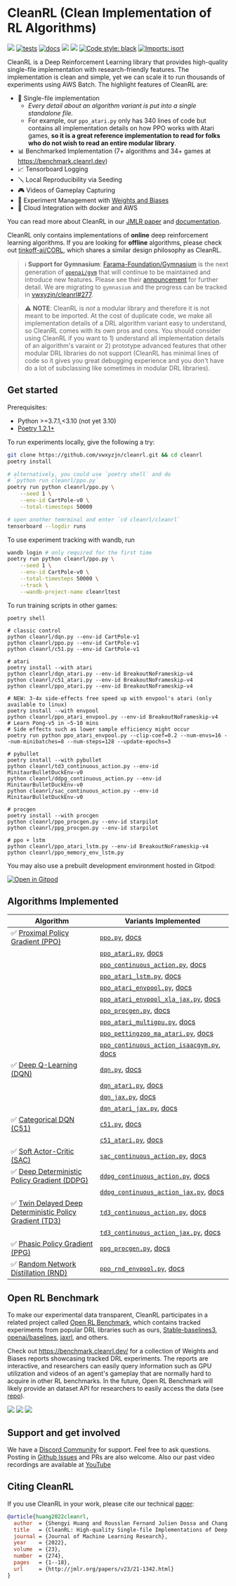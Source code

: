 # CleanRL (Clean Implementation of RL Algorithms)


[<img src="https://img.shields.io/badge/license-MIT-blue">](https://github.com/vwxyzjn/cleanrl)
[![tests](https://github.com/vwxyzjn/cleanrl/actions/workflows/tests.yaml/badge.svg)](https://github.com/vwxyzjn/cleanrl/actions/workflows/tests.yaml)
[![docs](https://img.shields.io/github/deployments/vwxyzjn/cleanrl/Production?label=docs&logo=vercel)](https://docs.cleanrl.dev/)
[<img src="https://img.shields.io/discord/767863440248143916?label=discord">](https://discord.gg/D6RCjA6sVT)
[<img src="https://img.shields.io/youtube/channel/views/UCDdC6BIFRI0jvcwuhi3aI6w?style=social">](https://www.youtube.com/channel/UCDdC6BIFRI0jvcwuhi3aI6w/videos)
[![Code style: black](https://img.shields.io/badge/code%20style-black-000000.svg)](https://github.com/psf/black)
[![Imports: isort](https://img.shields.io/badge/%20imports-isort-%231674b1?style=flat&labelColor=ef8336)](https://pycqa.github.io/isort/)



CleanRL is a Deep Reinforcement Learning library that provides high-quality single-file implementation with research-friendly features. The implementation is clean and simple, yet we can scale it to run thousands of experiments using AWS Batch. The highlight features of CleanRL are:



* 📜 Single-file implementation
   * *Every detail about an algorithm variant is put into a single standalone file.* 
   * For example, our `ppo_atari.py` only has 340 lines of code but contains all implementation details on how PPO works with Atari games, **so it is a great reference implementation to read for folks who do not wish to read an entire modular library**.
* 📊 Benchmarked Implementation (7+ algorithms and 34+ games at https://benchmark.cleanrl.dev)
* 📈 Tensorboard Logging
* 🪛 Local Reproducibility via Seeding
* 🎮 Videos of Gameplay Capturing
* 🧫 Experiment Management with [Weights and Biases](https://wandb.ai/site)
* 💸 Cloud Integration with docker and AWS 

You can read more about CleanRL in our [JMLR paper](https://www.jmlr.org/papers/volume23/21-1342/21-1342.pdf) and [documentation](https://docs.cleanrl.dev/).

CleanRL only contains implementations of **online** deep reinforcement learning algorithms. If you are looking for **offline** algorithms, please check out [tinkoff-ai/CORL](https://github.com/tinkoff-ai/CORL), which shares a similar design philosophy as CleanRL.

> ℹ️ **Support for Gymnasium**: [Farama-Foundation/Gymnasium](https://github.com/Farama-Foundation/Gymnasium) is the next generation of [`openai/gym`](https://github.com/openai/gym) that will continue to be maintained and introduce new features. Please see their [announcement](https://farama.org/Announcing-The-Farama-Foundation) for further detail. We are migrating to `gymnasium` and the progress can be tracked in [vwxyzjn/cleanrl#277](https://github.com/vwxyzjn/cleanrl/pull/277).



> ⚠️ **NOTE**: CleanRL is *not* a modular library and therefore it is not meant to be imported. At the cost of duplicate code, we make all implementation details of a DRL algorithm variant easy to understand, so CleanRL comes with its own pros and cons. You should consider using CleanRL if you want to 1) understand all implementation details of an algorithm's varaint or 2) prototype advanced features that other modular DRL libraries do not support (CleanRL has minimal lines of code so it gives you great debugging experience and you don't have do a lot of subclassing like sometimes in modular DRL libraries).

## Get started

Prerequisites:
* Python >=3.7.1,<3.10 (not yet 3.10)
* [Poetry 1.2.1+](https://python-poetry.org)

To run experiments locally, give the following a try:

```bash
git clone https://github.com/vwxyzjn/cleanrl.git && cd cleanrl
poetry install

# alternatively, you could use `poetry shell` and do
# `python run cleanrl/ppo.py`
poetry run python cleanrl/ppo.py \
    --seed 1 \
    --env-id CartPole-v0 \
    --total-timesteps 50000

# open another temrminal and enter `cd cleanrl/cleanrl`
tensorboard --logdir runs
```

To use experiment tracking with wandb, run
```bash
wandb login # only required for the first time
poetry run python cleanrl/ppo.py \
    --seed 1 \
    --env-id CartPole-v0 \
    --total-timesteps 50000 \
    --track \
    --wandb-project-name cleanrltest
```

To run training scripts in other games:
```
poetry shell

# classic control
python cleanrl/dqn.py --env-id CartPole-v1
python cleanrl/ppo.py --env-id CartPole-v1
python cleanrl/c51.py --env-id CartPole-v1

# atari
poetry install --with atari
python cleanrl/dqn_atari.py --env-id BreakoutNoFrameskip-v4
python cleanrl/c51_atari.py --env-id BreakoutNoFrameskip-v4
python cleanrl/ppo_atari.py --env-id BreakoutNoFrameskip-v4

# NEW: 3-4x side-effects free speed up with envpool's atari (only available to linux)
poetry install --with envpool
python cleanrl/ppo_atari_envpool.py --env-id BreakoutNoFrameskip-v4
# Learn Pong-v5 in ~5-10 mins
# Side effects such as lower sample efficiency might occur
poetry run python ppo_atari_envpool.py --clip-coef=0.2 --num-envs=16 --num-minibatches=8 --num-steps=128 --update-epochs=3

# pybullet
poetry install --with pybullet
python cleanrl/td3_continuous_action.py --env-id MinitaurBulletDuckEnv-v0
python cleanrl/ddpg_continuous_action.py --env-id MinitaurBulletDuckEnv-v0
python cleanrl/sac_continuous_action.py --env-id MinitaurBulletDuckEnv-v0

# procgen
poetry install --with procgen
python cleanrl/ppo_procgen.py --env-id starpilot
python cleanrl/ppg_procgen.py --env-id starpilot

# ppo + lstm
python cleanrl/ppo_atari_lstm.py --env-id BreakoutNoFrameskip-v4
python cleanrl/ppo_memory_env_lstm.py
```

You may also use a prebuilt development environment hosted in Gitpod:

[![Open in Gitpod](https://gitpod.io/button/open-in-gitpod.svg)](https://gitpod.io/#https://github.com/vwxyzjn/cleanrl)

## Algorithms Implemented


| Algorithm      | Variants Implemented |
| ----------- | ----------- |
| ✅ [Proximal Policy Gradient (PPO)](https://arxiv.org/pdf/1707.06347.pdf)  |  [`ppo.py`](https://github.com/vwxyzjn/cleanrl/blob/master/cleanrl/ppo.py),   [docs](https://docs.cleanrl.dev/rl-algorithms/ppo/#ppopy) |
| |  [`ppo_atari.py`](https://github.com/vwxyzjn/cleanrl/blob/master/cleanrl/ppo_atari.py),   [docs](https://docs.cleanrl.dev/rl-algorithms/ppo/#ppo_ataripy)
| |  [`ppo_continuous_action.py`](https://github.com/vwxyzjn/cleanrl/blob/master/cleanrl/ppo_continuous_action.py),   [docs](https://docs.cleanrl.dev/rl-algorithms/ppo/#ppo_continuous_actionpy)
| |  [`ppo_atari_lstm.py`](https://github.com/vwxyzjn/cleanrl/blob/master/cleanrl/ppo_atari_lstm.py),   [docs](https://docs.cleanrl.dev/rl-algorithms/ppo/#ppo_atari_lstmpy)
| |  [`ppo_atari_envpool.py`](https://github.com/vwxyzjn/cleanrl/blob/master/cleanrl/ppo_atari_envpool.py),   [docs](https://docs.cleanrl.dev/rl-algorithms/ppo/#ppo_atari_envpoolpy)
| | [`ppo_atari_envpool_xla_jax.py`](https://github.com/vwxyzjn/cleanrl/blob/master/cleanrl/ppo_atari_envpool_xla_jax.py), [docs](/rl-algorithms/ppo/#ppo_atari_envpool_xla_jaxpy)
| |  [`ppo_procgen.py`](https://github.com/vwxyzjn/cleanrl/blob/master/cleanrl/ppo_procgen.py),   [docs](https://docs.cleanrl.dev/rl-algorithms/ppo/#ppo_procgenpy)
| |  [`ppo_atari_multigpu.py`](https://github.com/vwxyzjn/cleanrl/blob/master/cleanrl/ppo_atari_multigpu.py),  [docs](https://docs.cleanrl.dev/rl-algorithms/ppo/#ppo_atari_multigpupy)
| | [`ppo_pettingzoo_ma_atari.py`](https://github.com/vwxyzjn/cleanrl/blob/master/cleanrl/ppo_pettingzoo_ma_atari.py),  [docs](https://docs.cleanrl.dev/rl-algorithms/ppo/#ppo_pettingzoo_ma_ataripy)
| | [`ppo_continuous_action_isaacgym.py`](https://github.com/vwxyzjn/cleanrl/blob/master/cleanrl/ppo_continuous_action_isaacgym/ppo_continuous_action_isaacgym.py),  [docs](https://docs.cleanrl.dev/rl-algorithms/ppo/#ppo_continuous_action_isaacgympy)
| ✅ [Deep Q-Learning (DQN)](https://web.stanford.edu/class/psych209/Readings/MnihEtAlHassibis15NatureControlDeepRL.pdf) |  [`dqn.py`](https://github.com/vwxyzjn/cleanrl/blob/master/cleanrl/dqn.py),  [docs](https://docs.cleanrl.dev/rl-algorithms/dqn/#dqnpy) |
| |  [`dqn_atari.py`](https://github.com/vwxyzjn/cleanrl/blob/master/cleanrl/dqn_atari.py),  [docs](https://docs.cleanrl.dev/rl-algorithms/dqn/#dqn_ataripy) |
| | [`dqn_jax.py`](https://github.com/vwxyzjn/cleanrl/blob/master/cleanrl/dqn_jax.py), [docs](https://docs.cleanrl.dev/rl-algorithms/dqn/#dqn_jaxpy) |
| | [`dqn_atari_jax.py`](https://github.com/vwxyzjn/cleanrl/blob/master/cleanrl/dqn_atari_jax.py), [docs](https://docs.cleanrl.dev/rl-algorithms/dqn/#dqn_atari_jaxpy) |
| ✅ [Categorical DQN (C51)](https://arxiv.org/pdf/1707.06887.pdf) |  [`c51.py`](https://github.com/vwxyzjn/cleanrl/blob/master/cleanrl/c51.py),  [docs](https://docs.cleanrl.dev/rl-algorithms/c51/#c51py) |
| |  [`c51_atari.py`](https://github.com/vwxyzjn/cleanrl/blob/master/cleanrl/c51_atari.py),  [docs](https://docs.cleanrl.dev/rl-algorithms/c51/#c51_ataripy) |
| ✅ [Soft Actor-Critic (SAC)](https://arxiv.org/pdf/1812.05905.pdf) |  [`sac_continuous_action.py`](https://github.com/vwxyzjn/cleanrl/blob/master/cleanrl/sac_continuous_action.py),  [docs](https://docs.cleanrl.dev/rl-algorithms/sac/#sac_continuous_actionpy) |
| ✅ [Deep Deterministic Policy Gradient (DDPG)](https://arxiv.org/pdf/1509.02971.pdf) |  [`ddpg_continuous_action.py`](https://github.com/vwxyzjn/cleanrl/blob/master/cleanrl/ddpg_continuous_action.py),  [docs](https://docs.cleanrl.dev/rl-algorithms/ddpg/#ddpg_continuous_actionpy) |
| | [`ddpg_continuous_action_jax.py`](https://github.com/vwxyzjn/cleanrl/blob/master/cleanrl/ddpg_continuous_action_jax.py),  [docs](https://docs.cleanrl.dev/rl-algorithms/ddpg/#ddpg_continuous_action_jaxpy)
| ✅ [Twin Delayed Deep Deterministic Policy Gradient (TD3)](https://arxiv.org/pdf/1802.09477.pdf) |  [`td3_continuous_action.py`](https://github.com/vwxyzjn/cleanrl/blob/master/cleanrl/td3_continuous_action.py),  [docs](https://docs.cleanrl.dev/rl-algorithms/td3/#td3_continuous_actionpy) |
|  | [`td3_continuous_action_jax.py`](https://github.com/vwxyzjn/cleanrl/blob/master/cleanrl/td3_continuous_action_jax.py),  [docs](https://docs.cleanrl.dev/rl-algorithms/td3/#td3_continuous_action_jaxpy) |
| ✅ [Phasic Policy Gradient (PPG)](https://arxiv.org/abs/2009.04416) |  [`ppg_procgen.py`](https://github.com/vwxyzjn/cleanrl/blob/master/cleanrl/ppg_procgen.py),  [docs](https://docs.cleanrl.dev/rl-algorithms/ppg/#ppg_procgenpy) |
| ✅ [Random Network Distillation (RND)](https://arxiv.org/abs/1810.12894) |  [`ppo_rnd_envpool.py`](https://github.com/vwxyzjn/cleanrl/blob/master/cleanrl/ppo_rnd_envpool.py),  [docs](/rl-algorithms/ppo-rnd/#ppo_rnd_envpoolpy) |


## Open RL Benchmark

To make our experimental data transparent, CleanRL participates in a related project called [Open RL Benchmark](https://github.com/openrlbenchmark/openrlbenchmark), which contains tracked experiments from popular DRL libraries such as ours, [Stable-baselines3](https://github.com/DLR-RM/stable-baselines3), [openai/baselines](https://github.com/openai/baselines), [jaxrl](https://github.com/ikostrikov/jaxrl), and others. 

Check out https://benchmark.cleanrl.dev/ for a collection of Weights and Biases reports showcasing tracked DRL experiments. The reports are interactive, and researchers can easily query information such as GPU utilization and videos of an agent's gameplay that are normally hard to acquire in other RL benchmarks. In the future, Open RL Benchmark will likely provide an dataset API for researchers to easily access the data (see [repo](https://github.com/openrlbenchmark/openrlbenchmark)).

![](docs/static/o1.png)
![](docs/static/o2.png)
![](docs/static/o3.png)


## Support and get involved

We have a [Discord Community](https://discord.gg/D6RCjA6sVT) for support. Feel free to ask questions. Posting in [Github Issues](https://github.com/vwxyzjn/cleanrl/issues) and PRs are also welcome. Also our past video recordings are available at [YouTube](https://www.youtube.com/watch?v=dm4HdGujpPs&list=PLQpKd36nzSuMynZLU2soIpNSMeXMplnKP&index=2)

## Citing CleanRL

If you use CleanRL in your work, please cite our technical [paper](https://arxiv.org/abs/2111.08819):

```bibtex
@article{huang2022cleanrl,
  author  = {Shengyi Huang and Rousslan Fernand Julien Dossa and Chang Ye and Jeff Braga and Dipam Chakraborty and Kinal Mehta and João G.M. Araújo},
  title   = {CleanRL: High-quality Single-file Implementations of Deep Reinforcement Learning Algorithms},
  journal = {Journal of Machine Learning Research},
  year    = {2022},
  volume  = {23},
  number  = {274},
  pages   = {1--18},
  url     = {http://jmlr.org/papers/v23/21-1342.html}
}
```

